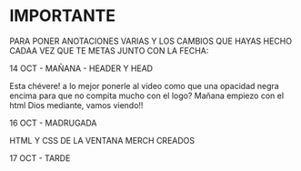 # IMPORTANTE

PARA PONER ANOTACIONES VARIAS Y LOS CAMBIOS QUE HAYAS HECHO CADAA VEZ QUE TE METAS JUNTO CON LA FECHA: 

14 OCT - MAÑANA - HEADER Y HEAD

Esta chévere! a lo mejor ponerle al video como que una opacidad negra encima para que no compita mucho con el logo? Mañana empiezo con el html Dios mediante, vamos viendo!! 

16 OCT - MADRUGADA

HTML Y CSS DE LA VENTANA MERCH CREADOS 

17 OCT - TARDE